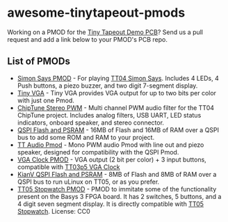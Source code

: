 # awesome-tinytapeout-pmods

Working on a PMOD for the [Tiny Tapeout Demo PCB](https://github.com/TinyTapeout/tt-demo-pcb/)? Send us a pull request and add a link below to your PMOD's PCB repo.

## List of PMODs

- [Simon Says PMOD](https://github.com/urish/tt-simon-pmod) - For playing [TT04 Simon Says](https://github.com/urish/tt04-simon-game). Includes 4 LEDs, 4 Push buttons, a piezo buzzer, and two digit 7-segment display.
- [Tiny VGA](https://github.com/mole99/tiny-vga) - Tiny VGA provides VGA output for up to two bits per color with just one Pmod.
- [ChipTune Stereo PWM](https://github.com/WallieEverest/pmod_pwm) - Multi channel PWM audio filter for the TT04 ChipTune project. Includes analog filters, USB UART, LED status indicators, onboard speaker, and stereo connector.
- [QSPI Flash and PSRAM](https://github.com/mole99/qspi-pmod) - 16MB of Flash and 16MB of RAM over a QSPI bus to add some ROM and RAM to your project.
- [TT Audio Pmod](https://github.com/MichaelBell/tt-audio-pmod) - Mono PWM audio Pmod with line out and piezo speaker, designed for compatibility with the QSPI Pmod.
- [VGA Clock PMOD](https://github.com/TinyTapeout/tt-vga-clock-pmod) - VGA output (2 bit per color) + 3 input buttons, compatible with [TT03p5 VGA Clock](https://github.com/TinyTapeout/tt03p5-vga-clock)
- [KianV QSPI Flash and PSRAM](https://github.com/splinedrive/kianRiscV/tree/master/archive/pcb/pmod_nor_psram) - 8MB of Flash and 8MB of RAM over a QSPI bus to run uLinux on TT05, or as you prefer.
- [TT05 Stopwatch PMOD](https://github.com/I2SenseLab/TT05-SW-PMOD) - PMOD to immitate some of the functionality present on the Basys 3 FPGA board. It has 2 switches, 5 buttons, and a 4 digit seven segment display. It is directly compatible with [TT05 Stopwatch](https://github.com/devinatkin/tt05-stopwatch).
License: CC0
